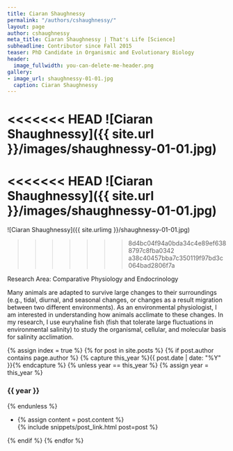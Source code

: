 ```yaml
---
title: Ciaran Shaughnessy
permalink: "/authors/cshaughnessy/"
layout: page
author: cshaughnessy
meta_title: Ciaran Shaughnessy | That's Life [Science]
subheadline: Contributor since Fall 2015
teaser: PhD Candidate in Organismic and Evolutionary Biology
header:
  image_fullwidth: you-can-delete-me-header.png
gallery:
- image_url: shaughnessy-01-01.jpg
  caption: Ciaran Shaughnessy
---
```


<<<<<<< HEAD
![Ciaran Shaughnessy]({{ site.url }}/images/shaughnessy-01-01.jpg)
=======
<<<<<<< HEAD
![Ciaran Shaughnessy]({{ site.url }}/images/shaughnessy-01-01.jpg)
=======
![Ciaran Shaughnessy]({{ site.urlimg }}/shaughnessy-01-01.jpg)
>>>>>>> 8d4bc04f94a0bda34c4e89ef6388797c8fba0342
>>>>>>> a38c40457bba7c350119f97bd3c064bad2806f7a

Research Area: Comparative Physiology and Endocrinology

Many animals are adapted to survive large changes to their surroundings (e.g., tidal, diurnal, and seasonal changes, or changes as a result migration between two different environments). As an environmental physiologist, I am interested in understanding how animals acclimate to these changes. In my research, I use euryhaline fish (fish that tolerate large fluctuations in environmental salinity) to study the organismal, cellular, and molecular basis for salinity acclimation.

{% assign index = true %}
{% for post in site.posts %}
{% if post.author contains page.author %}
{% capture this_year %}{{ post.date | date: "%Y" }}{% endcapture %}
{% unless year == this_year %}
{% assign year = this_year %}
<h3>{{ year }}</h3>
{% endunless %}
<ul style="list-style-type:disc">
 <li> 
 {% assign content = post.content %} 
 <article>
 {% include snippets/post_link.html post=post %}
 </article>
 </li>
</ul>
{% endif %}
{% endfor %}
